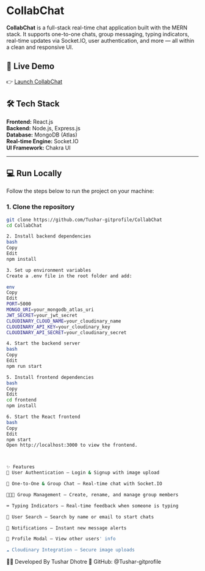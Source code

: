 # CollabChat

**CollabChat** is a full-stack real-time chat application built with the MERN stack. It supports one-to-one chats, group messaging, typing indicators, real-time updates via Socket.IO, user authentication, and more — all within a clean and responsive UI.

## 🚀 Live Demo

👉 [Launch CollabChat](https://collabchat-75tf.onrender.com)

## 🛠️ Tech Stack

**Frontend:** React.js  
**Backend:** Node.js, Express.js  
**Database:** MongoDB (Atlas)  
**Real-time Engine:** Socket.IO  
**UI Framework:** Chakra UI

---

## 💻 Run Locally

Follow the steps below to run the project on your machine:

### 1. Clone the repository

```bash
git clone https://github.com/Tushar-gitprofile/CollabChat
cd CollabChat

2. Install backend dependencies
bash
Copy
Edit
npm install

3. Set up environment variables
Create a .env file in the root folder and add:

env
Copy
Edit
PORT=5000
MONGO_URI=your_mongodb_atlas_uri
JWT_SECRET=your_jwt_secret
CLOUDINARY_CLOUD_NAME=your_cloudinary_name
CLOUDINARY_API_KEY=your_cloudinary_key
CLOUDINARY_API_SECRET=your_cloudinary_secret

4. Start the backend server
bash
Copy
Edit
npm run start

5. Install frontend dependencies
bash
Copy
Edit
cd frontend
npm install

6. Start the React frontend
bash
Copy
Edit
npm start
Open http://localhost:3000 to view the frontend.



✨ Features
🔐 User Authentication – Login & Signup with image upload

💬 One-to-One & Group Chat – Real-time chat with Socket.IO

🧑‍🤝‍🧑 Group Management – Create, rename, and manage group members

⌨️ Typing Indicators – Real-time feedback when someone is typing

🔎 User Search – Search by name or email to start chats

🔔 Notifications – Instant new message alerts

📸 Profile Modal – View other users' info

☁️ Cloudinary Integration – Secure image uploads
```

👨‍💻 Developed By
Tushar Dhotre
🔗 GitHub: @Tushar-gitprofile
